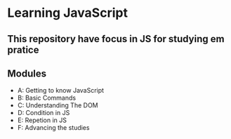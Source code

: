 # Learning JavaScript

## This repository have focus in JS for studying em pratice

## Modules
- A: Getting to know JavaScript
- B: Basic Commands
- C: Understanding The DOM
- D: Condition in JS
- E: Repetion in JS
- F: Advancing the studies 